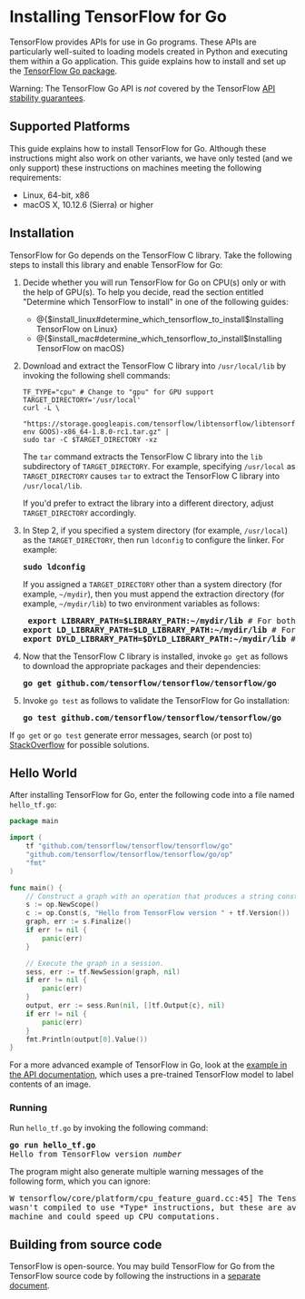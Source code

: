 # Installing TensorFlow for Go

TensorFlow provides APIs for use in Go programs. These APIs are particularly
well-suited to loading models created in Python and executing them within
a Go application. This guide explains how to install and set up the
[TensorFlow Go package](https://godoc.org/github.com/tensorflow/tensorflow/tensorflow/go).

Warning: The TensorFlow Go API is *not* covered by the TensorFlow
[API stability guarantees](https://www.tensorflow.org/programmers_guide/version_semantics).


## Supported Platforms

This guide explains how to install TensorFlow for Go.  Although these
instructions might also work on other variants, we have only tested
(and we only support) these instructions on machines meeting the
following requirements:

  * Linux, 64-bit, x86
  * macOS X, 10.12.6 (Sierra) or higher


## Installation

TensorFlow for Go depends on the TensorFlow C library. Take the following
steps to install this library and enable TensorFlow for Go:

  1. Decide whether you will run TensorFlow for Go on CPU(s) only or with
     the help of GPU(s). To help you decide, read the section entitled
     "Determine which TensorFlow to install" in one of the following guides:

     * @{$install_linux#determine_which_tensorflow_to_install$Installing TensorFlow on Linux}
     * @{$install_mac#determine_which_tensorflow_to_install$Installing TensorFlow on macOS}

  2. Download and extract the TensorFlow C library into `/usr/local/lib` by
     invoking the following shell commands:

         TF_TYPE="cpu" # Change to "gpu" for GPU support
         TARGET_DIRECTORY='/usr/local'
         curl -L \
           "https://storage.googleapis.com/tensorflow/libtensorflow/libtensorflow-${TF_TYPE}-$(go env GOOS)-x86_64-1.8.0-rc1.tar.gz" |
         sudo tar -C $TARGET_DIRECTORY -xz

     The `tar` command extracts the TensorFlow C library into the `lib`
     subdirectory of `TARGET_DIRECTORY`. For example, specifying `/usr/local`
     as `TARGET_DIRECTORY` causes `tar` to extract the TensorFlow C library
     into `/usr/local/lib`.

     If you'd prefer to extract the library into a different directory,
     adjust `TARGET_DIRECTORY` accordingly.

  3. In Step 2, if you specified a system directory (for example, `/usr/local`)
     as the `TARGET_DIRECTORY`, then run `ldconfig` to configure the linker.
     For example:

     <pre><b>sudo ldconfig</b></pre>

     If you assigned a `TARGET_DIRECTORY` other than a system
     directory (for example, `~/mydir`), then you must append the extraction
     directory (for example, `~/mydir/lib`) to two environment variables
     as follows:

     <pre> <b>export LIBRARY_PATH=$LIBRARY_PATH:~/mydir/lib</b> # For both Linux and macOS X
     <b>export LD_LIBRARY_PATH=$LD_LIBRARY_PATH:~/mydir/lib</b> # For Linux only
     <b>export DYLD_LIBRARY_PATH=$DYLD_LIBRARY_PATH:~/mydir/lib</b> # For macOS X only</pre>

  4. Now that the TensorFlow C library is installed, invoke `go get` as follows
     to download the appropriate packages and their dependencies:

     <pre><b>go get github.com/tensorflow/tensorflow/tensorflow/go</b></pre>

  5. Invoke `go test` as follows to validate the TensorFlow for Go
     installation:

     <pre><b>go test github.com/tensorflow/tensorflow/tensorflow/go</b></pre>

If `go get` or `go test` generate error messages, search (or post to)
[StackOverflow](http://www.stackoverflow.com/questions/tagged/tensorflow)
for possible solutions.


## Hello World

After installing TensorFlow for Go, enter the following code into a
file named `hello_tf.go`:

```go
package main

import (
	tf "github.com/tensorflow/tensorflow/tensorflow/go"
	"github.com/tensorflow/tensorflow/tensorflow/go/op"
	"fmt"
)

func main() {
	// Construct a graph with an operation that produces a string constant.
	s := op.NewScope()
	c := op.Const(s, "Hello from TensorFlow version " + tf.Version())
	graph, err := s.Finalize()
	if err != nil {
		panic(err)
	}

	// Execute the graph in a session.
	sess, err := tf.NewSession(graph, nil)
	if err != nil {
		panic(err)
	}
	output, err := sess.Run(nil, []tf.Output{c}, nil)
	if err != nil {
		panic(err)
	}
	fmt.Println(output[0].Value())
}
```

For a more advanced example of TensorFlow in Go, look at the
[example in the API documentation](https://godoc.org/github.com/tensorflow/tensorflow/tensorflow/go#ex-package),
which uses a pre-trained TensorFlow model to label contents of an image.


### Running

Run `hello_tf.go` by invoking the following command:

<pre><b>go run hello_tf.go</b>
Hello from TensorFlow version <i>number</i></pre>

The program might also generate multiple warning messages of the
following form, which you can ignore:

<pre>W tensorflow/core/platform/cpu_feature_guard.cc:45] The TensorFlow library
wasn't compiled to use *Type* instructions, but these are available on your
machine and could speed up CPU computations.</pre>


## Building from source code

TensorFlow is open-source. You may build TensorFlow for Go from the
TensorFlow source code by following the instructions in a
[separate document](https://github.com/tensorflow/tensorflow/blob/master/tensorflow/go/README.md).
